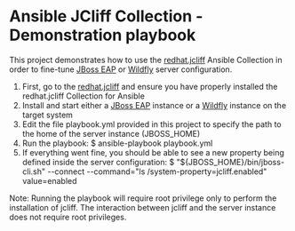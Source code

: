 # Ansible JCliff Collection - Demonstration playbook

This project demonstrates how to use the [redhat.jcliff](https://github.com/rpelisse/ansible_collections_jcliff) Ansible Collection in order to fine-tune [JBoss EAP](https://www.redhat.com/en/technologies/jboss-middleware/application-platform) or [Wildfly](https://wildfly.org/) server configuration.

1. First, go to the [redhat.jcliff](https://github.com/rpelisse/ansible_collections_jcliff) and ensure you have properly installed the redhat.jcliff Collection for Ansible
2. Install and start either a [JBoss EAP](https://www.redhat.com/en/technologies/jboss-middleware/application-platform) instance or a [Wildfly](https://wildfly.org/) instance on the target system
3. Edit the file playbook.yml provided in this project to specify the path to the home of the server instance (JBOSS_HOME)
4. Run the playbook:
    $ ansible-playbook playbook.yml
5. If everything went fine, you should be able to see a new property being defined inside the server configuration:
    $ "${JBOSS_HOME}/bin/jboss-cli.sh" --connect --command="ls /system-property=jcliff.enabled"
    value=enabled

Note: Running the playbook will require root privilege only to perform the installation of jcliff. The interaction between jcliff and the server instance does not require root privileges.
